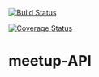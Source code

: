 [![Build Status](https://travis-ci.org/timlubanga/meetup-API.svg?branch=ft-config)](https://travis-ci.org/timlubanga/meetup-API)

[![Coverage Status](https://coveralls.io/repos/github/timlubanga/meetup-API/badge.svg?branch=master)](https://coveralls.io/github/timlubanga/meetup-API?branch=master)

# meetup-API
